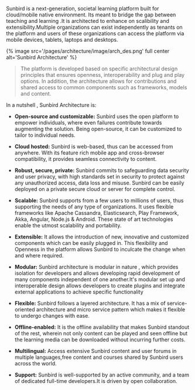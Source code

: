 Sunbird is a next-generation, societal learning platform built for cloud/mobile native environment. Its meant to bridge the gap between teaching and learning .It is architected to enhance on scalibility and extensibility.Multiple organizations can exist independently as tenants on the platform and users of these organizations can access the platform via mobile devices, tablets, laptops and desktops. 

{% image src='/pages/architecture/image/arch_des.png' full center alt='Sunbird Architecture' %}

>The platform is developed based on specific architectural design principles that ensures openness, interoperability and plug and play options. In addition, the architecture allows for contributions and shared access to common components such as frameworks, models and content.

In a nutshell , Sunbird Architecture is:

+ **Open-source and customizable:** Sunbird uses the open platform to empower individuals, where even failures contribute towards augmenting the solution. Being open-source, it can be customized to tailor to individual needs.

+ **Cloud hosted:** Sunbird is web-based, thus can be accessed from anywhere. With its feature rich mobile app and cross-browser compatibility, it provides seamless connectivity to content.

+ **Robust, secure, private:** Sunbird commits to safeguarding data security and user privacy, with high standards set in security to protect against any unauthorized access, data loss and misuse. Sunbird can be easily deployed on a private secure cloud or server for complete control.

+ **Scalable:** Sunbird supports from a few users to millions of users, thus supporting the needs of any type of organizations. It uses flexible frameworks like Apache Cassandra, Elasticsearch, Play Framework, Akka, Angular, Node.js & Android. These state of art technologies enable the utmost scalability and portability.

+ **Extensible:** It allows the introduction of new, innovative and customized components which can be easily plugged in. This flexibility and Openness in the platform allows Sunbird to inculcate the change when and where required.

+ **Modular:** Sunbird architecture is modular in nature , which provides isolation for developers and allows developing rapid development of many components independent of one another.It's modular set up and interoperable design allows developers to create plugins and integrate external applications to achieve specific functionality

+ **Flexible:** Sunbird follows a layered architecture. It has a mix of service-oriented architecture and micro service pattern which makes it flexible to undergo changes with ease.

+ **Offline-enabled:** It is the offline availability that makes Sunbird standout of the rest, wherein not only content can be played and seen offline but the learning media can be downloaded without incurring further costs.

+ **Multilingual:** Access extensive Sunbird content and user forums in multiple languages,free content and courses shared by Sunbird users across the world.

+ **Support:** Sunbird is well-supported by an active  community, and a team of dedicated full-time developers.It is driven by open collaboration.

